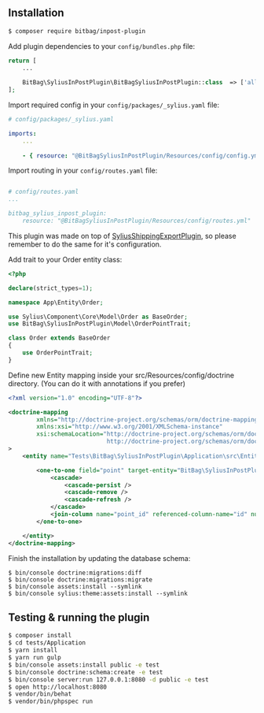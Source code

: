 ## Installation
```bash
$ composer require bitbag/inpost-plugin
```

Add plugin dependencies to your `config/bundles.php` file:
```php
return [
    ...
    
    BitBag\SyliusInPostPlugin\BitBagSyliusInPostPlugin::class  => ['all' => true]
];
```

Import required config in your `config/packages/_sylius.yaml` file:

```yaml
# config/packages/_sylius.yaml

imports:
    ...
    
    - { resource: "@BitBagSyliusInPostPlugin/Resources/config/config.yml" }
```

Import routing in your `config/routes.yaml` file:

```yaml

# config/routes.yaml
...

bitbag_sylius_inpost_plugin:
    resource: "@BitBagSyliusInPostPlugin/Resources/config/routes.yml"
```

This plugin was made on top of [SyliusShippingExportPlugin](https://github.com/BitBagCommerce/SyliusShippingExportPlugin), so please remember to do the same for it's configuration.

Add trait to your Order entity class:
```php
<?php

declare(strict_types=1);

namespace App\Entity\Order;

use Sylius\Component\Core\Model\Order as BaseOrder;
use BitBag\SyliusInPostPlugin\Model\OrderPointTrait;

class Order extends BaseOrder
{
    use OrderPointTrait;
}
```

Define new Entity mapping inside your src/Resources/config/doctrine directory. (You can do it with annotations if you prefer)

```xml
<?xml version="1.0" encoding="UTF-8"?>

<doctrine-mapping
        xmlns="http://doctrine-project.org/schemas/orm/doctrine-mapping"
        xmlns:xsi="http://www.w3.org/2001/XMLSchema-instance"
        xsi:schemaLocation="http://doctrine-project.org/schemas/orm/doctrine-mapping
                            http://doctrine-project.org/schemas/orm/doctrine-mapping.xsd"
>
    <entity name="Tests\BitBag\SyliusInPostPlugin\Application\src\Entity\Order" table="sylius_order">

        <one-to-one field="point" target-entity="BitBag\SyliusInPostPlugin\Entity\Point">
            <cascade>
                <cascade-persist />
                <cascade-remove />
                <cascade-refresh />
            </cascade>
            <join-column name="point_id" referenced-column-name="id" nullable="true" />
        </one-to-one>

    </entity>
</doctrine-mapping>
```



Finish the installation by updating the database schema:
```
$ bin/console doctrine:migrations:diff
$ bin/console doctrine:migrations:migrate
$ bin/console assets:install --symlink
$ bin/console sylius:theme:assets:install --symlink
```

## Testing & running the plugin
```bash
$ composer install
$ cd tests/Application
$ yarn install
$ yarn run gulp
$ bin/console assets:install public -e test
$ bin/console doctrine:schema:create -e test
$ bin/console server:run 127.0.0.1:8080 -d public -e test
$ open http://localhost:8080
$ vendor/bin/behat
$ vendor/bin/phpspec run
```
